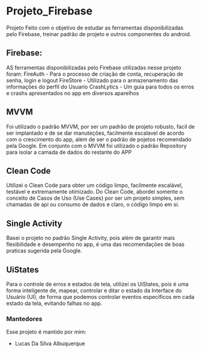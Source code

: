 # Projeto_Firebase

Projeto Feito com o objetivo de estudar as ferramentas disponibilizadas pelo Firebase, treinar padrão de projeto e outros componentes do android.

## Firebase:

AS ferramentas disponibilizadas pelo Firebase utilizadas nesse projeto foram:
FireAuth - Para o processo de criação de conta, recuperação de senha, login e logout
FireStore - Utilizado para o armazenamento das informações do perfil do Usuario 
CrashLytics - Um guia para todos os erros e crashs apresentados no app em diversos aparelhos

## MVVM 

Foi utilizado o padrão MVVM, por ser um padrão de projeto robusto, facil de ser implantado e de se dar manuteções, facilmente escalavel de acordo com o crescimento do app, além de ser o padrão de pojetos recomendado pela Google.
Em conjunto com o MVVM foi utilizado o padrão Repository para isolar a camada de dados do restante do APP

## Clean Code

Utilizei o Clean Code para obter um código limpo, facilmente escalável, testável e extremamente otimizado.
Do Clean Code, abordei somente o conceito de Casos de Uso (Use Cases) por ser um projeto simples, sem chamadas de api ou consumo de dados e claro, o código limpo em si.

## Single Activity

Basei o projeto no padrão Single Activity, pois além de garantir mais flexibilidade e desempenho no app, é uma das recomendações de boas praticas sugerida pela Google.

## UiStates

Para o controle de erros e estados de tela, utilizei os UiStates, pois é uma forma inteligente de, mapear, controlar e ditar o estado da Interface do Usuário (UI), de forma que podemos controlar eventos específicos em cada estado da tela, evitando falhas no app.

### Mantedores
Esse projeto é mantido por mim:
- Lucas Da Silva Albuquerque
